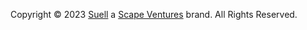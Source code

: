Copyright &copy; 2023 [Suell](https://www.suell.org/) a [Scape Ventures](https://www.scape.ventures/) brand. All Rights Reserved.